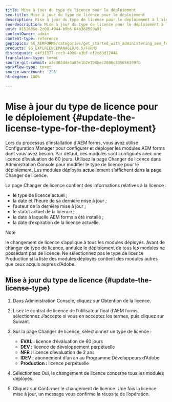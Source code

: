 ```yaml
---
title: Mise à jour du type de licence pour le déploiement
seo-title: Mise à jour du type de licence pour le déploiement
description: Mise à jour du type de licence pour le déploiement à l’aide de la page de modification de licence dans Administration Console.
seo-description: Mise à jour du type de licence pour le déploiement à l’aide de la page de modification de licence dans Administration Console.
uuid: 0152635e-2c00-4944-b9b6-64b368589a91
contentOwner: admin
content-type: reference
geptopics: SG_AEMFORMS/categories/get_started_with_administering_aem_forms_on_jee
products: SG_EXPERIENCEMANAGER/6.5/FORMS
discoiquuid: e4f31377-ccc9-4986-a3bf-ef2e83d12448
translation-type: tm+mt
source-git-commit: a3c303d4e3a85e1b2e794bec2006c335056309fb
workflow-type: tm+mt
source-wordcount: '293'
ht-degree: 100%

---
```



# Mise à jour du type de licence pour le déploiement {#update-the-license-type-for-the-deployment}

Lors du processus d’installation d&#39;AEM forms, vous avez utilisé Configuration Manager pour configurer et déployer les modules AEM forms dont vous avez besoin. Par défaut, ces modules sont configurés avec une licence d’évaluation de 60 jours. Utilisez la page Changer de licence dans Administration Console pour modifier le type de licence pour le déploiement. Les modules déployés actuellement s’affichent dans la page Changer de licence.

La page Changer de licence contient des informations relatives à la licence :

* le type de licence actuel ;
* la date et l’heure de sa dernière mise à jour ;
* l’auteur de la dernière mise à jour ;
* le statut actuel de la licence ;
* la date à laquelle AEM forms a été installé ;
* la date d’expiration de la licence actuelle.

>[!NOTE]
>
>le changement de licence s’applique à tous les modules déployés. Avant de changer de type de licence, annulez le déploiement de tous les modules ne possédant pas de licence. Ne sélectionnez pas le type de licence Production si la liste des modules déployés contient des modules autres que ceux acquis auprès d’Adobe.

## Mise à jour du type de licence {#update-the-license-type}

1. Dans Administration Console, cliquez sur Obtention de la licence.
1. Lisez le contrat de licence de l’utilisateur final d&#39;AEM forms, sélectionnez J’accepte si vous en acceptez les termes, puis cliquez sur Suivant.
1. Sur la page Changer de licence, sélectionnez un type de licence :

   * **EVAL :** licence d’évaluation de 60 jours
   * **DEV :** licence de développement perpétuelle
   * **NFR :** licence d’évaluation de 2 ans
   * **IDEV :** abonnement d’un an au Programme Développeurs d’Adobe
   * **Production :** licence perpétuelle

1. Sélectionnez Oui, le changement de licence concerne tous les modules déployés.
1. Cliquez sur Confirmer le changement de licence. Une fois la licence mise à jour, un message vous confirme la réussite de l’opération.

